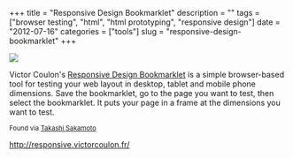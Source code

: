 +++
title = "Responsive Design Bookmarklet"
description = ""
tags = ["browser testing", "html", "html prototyping", "responsive design"]
date = "2012-07-16"
categories = ["tools"]
slug = "responsive-design-bookmarklet"
+++


<p><a href="http://responsive.victorcoulon.fr/"><img src="//konigi.com/media/tools/external/rdbookmarklet-1.png" /></a></p>
<p>Victor Coulon's <a href="http://responsive.victorcoulon.fr/">Responsive Design Bookmarklet</a> is a simple browser-based tool  for testing your web layout in desktop, tablet and mobile phone dimensions. Save the bookmarklet, go to the page you want to test, then select the bookmarklet. It puts your page in a frame at the dimensions you want to test. </p>
<p><small>Found via <a href="www.bookslope.html">Takashi Sakamoto</a></small></p>
  
<p><a href="http://responsive.victorcoulon.fr/">http://responsive.victorcoulon.fr/</a></p>
      
